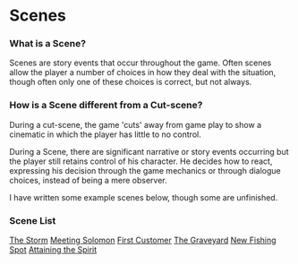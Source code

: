 # Scenes
### What is a Scene?
Scenes are story events that occur throughout the game. Often scenes allow the player a number of choices in how they deal with the situation, though often only one of these choices is correct, but not always.

### How is a Scene different from a Cut-scene?
During a cut-scene, the game 'cuts' away from game play to show a cinematic in which the player has little to no control.

During a Scene, there are significant narrative or story events occurring but the player still retains control of his character. He decides how to react, expressing his decision through the game mechanics or through dialogue choices, instead of being a mere observer.

I have written some example scenes below, though some are unfinished.

### Scene List
[The Storm](The%20Storm.md)
[Meeting Solomon](Meeting%20Solomon.md)
[First Customer](First%20Customer.md)
[The Graveyard](The%20Graveyard.md)
[New Fishing Spot](New%20Fishing%20Spot.md)
[Attaining the Spirit](Attaining%20the%20Spirit.md)